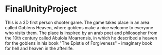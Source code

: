 # FinalUnityProject

This is a 3D first person shooter game. The game takes place in an area called Goblens Heaven,
where goblens make a nice welcome to everyone who visits them.
The place is inspired by an arab poet and philosopher from the 10th century called Abulola Moarrensis,
in which he described a heaven for the goblens in his book "The Epistle of Forgiveness" - imaginary book for hell and heaven in the afterlife.
